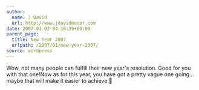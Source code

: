 ```yaml
---
author:
  name: J David
  url: http://www.jdavidmacor.com
date: 2007-01-02 04:10:39+00:00
parent_page:
  title: New Year 2007
  urlpath: /2007/01/new-year-2007/
source: wordpress
---
```


Wow, not many people can fulfill their new year's resolution. Good for you  with that one!Now as for this year, you have got a pretty vague one going...  maybe that will  make it easier to achieve 🙂